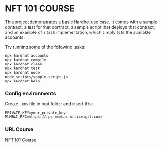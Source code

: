# NFT 101 COURSE

This project demonstrates a basic Hardhat use case. It comes with a sample contract, a test for that contract, a sample script that deploys that contract, and an example of a task implementation, which simply lists the available accounts.

Try running some of the following tasks:

```shell
npx hardhat accounts
npx hardhat compile
npx hardhat clean
npx hardhat test
npx hardhat node
node scripts/sample-script.js
npx hardhat help
```
### Config environments

Create `.env` file in root folder and insert this:

```
PRIVATE_KEY=your_private_key
MUMBAI_RPC=https://rpc-mumbai.maticvigil.com/
```

### URL Course

[NFT 101 Course](https://eattheblocks-pro.teachable.com/p/nft-101)